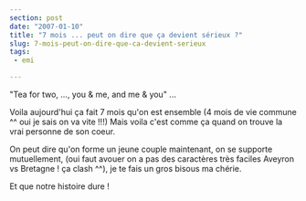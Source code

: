 ```yaml
---
section: post
date: "2007-01-10"
title: "7 mois ... peut on dire que ça devient sérieux ?"
slug: 7-mois-peut-on-dire-que-ca-devient-serieux
tags:
 - emi

---
```


"Tea for two, ..., you & me, and me & you" ...

Voila aujourd'hui ça fait 7 mois qu'on est ensemble (4 mois de vie commune ^^ oui je sais on va vite !!!) Mais voila c'est comme ça quand on trouve la vrai personne de son coeur.

On peut dire qu'on forme un jeune couple maintenant, on se supporte mutuellement, (oui faut avouer on a pas des caractères très faciles Aveyron vs Bretagne ! ça clash ^^), je te fais un gros bisous ma chérie.

Et que notre histoire dure !
